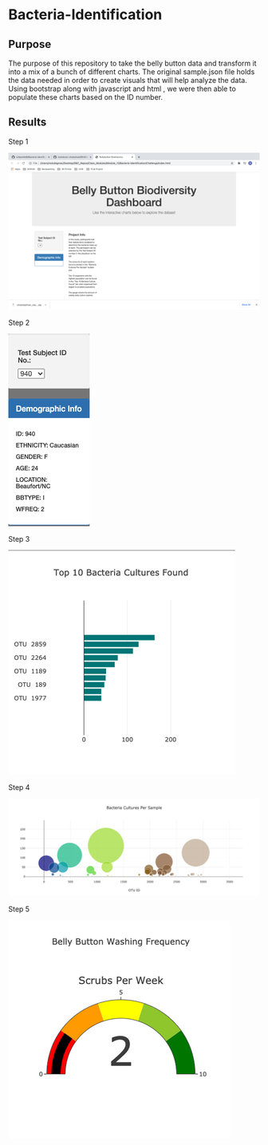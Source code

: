 # Bacteria-Identification

## Purpose
The purpose of this repository to take the belly button data and transform it into a mix of a bunch of different charts. The original sample.json file holds the data needed in order to create visuals that will help analyze the data. Using bootstrap along with javascript and html , we were then able to populate these charts based on the ID number.

## Results

Step 1

![](Challenge/Results/Fig1.png)

Step 2 

![](Challenge/Results/Fig2.png)

Step 3 

![](Challenge/Results/Fig4.png)


Step 4

![](Challenge/Results/Fig3.png)

Step 5

![](Challenge/Results/fig5.png)
